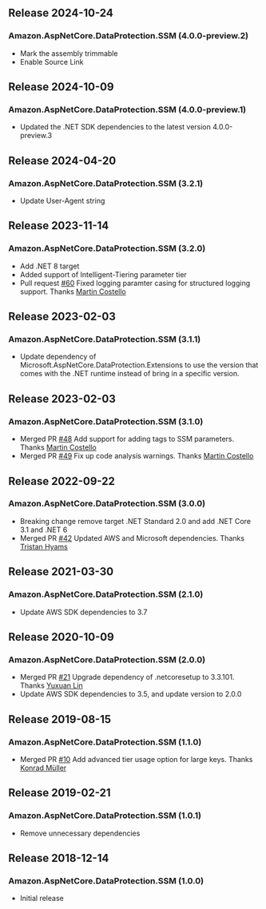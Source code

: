 ## Release 2024-10-24

### Amazon.AspNetCore.DataProtection.SSM (4.0.0-preview.2)
* Mark the assembly trimmable
* Enable Source Link

## Release 2024-10-09

### Amazon.AspNetCore.DataProtection.SSM (4.0.0-preview.1)
* Updated the .NET SDK dependencies to the latest version 4.0.0-preview.3

## Release 2024-04-20

### Amazon.AspNetCore.DataProtection.SSM (3.2.1)
* Update User-Agent string

## Release 2023-11-14

### Amazon.AspNetCore.DataProtection.SSM (3.2.0)
* Add .NET 8 target
* Added support of Intelligent-Tiering parameter tier
* Pull request [#60](https://github.com/aws/aws-ssm-data-protection-provider-for-aspnet/pull/60) Fixed logging paramter casing for structured logging support. Thanks [Martin Costello](https://github.com/martincostello)

## Release 2023-02-03

### Amazon.AspNetCore.DataProtection.SSM (3.1.1)
* Update dependency of Microsoft.AspNetCore.DataProtection.Extensions to use the version that comes with the .NET runtime instead of bring in a specific version.

## Release 2023-02-03

### Amazon.AspNetCore.DataProtection.SSM (3.1.0)
* Merged PR [#48](https://github.com/aws/aws-ssm-data-protection-provider-for-aspnet/pull/48) Add support for adding tags to SSM parameters. Thanks [Martin Costello](https://github.com/martincostello)
* Merged PR [#49](https://github.com/aws/aws-ssm-data-protection-provider-for-aspnet/pull/49) Fix up code analysis warnings. Thanks [Martin Costello](https://github.com/martincostello)


## Release 2022-09-22

### Amazon.AspNetCore.DataProtection.SSM (3.0.0)
* Breaking change remove target .NET Standard 2.0 and add .NET Core 3.1 and .NET 6
* Merged PR [#42](https://github.com/aws/aws-ssm-data-protection-provider-for-aspnet/pull/42) Updated AWS and Microsoft dependencies. Thanks [Tristan Hyams](https://github.com/houseofcat)
	
## Release 2021-03-30

### Amazon.AspNetCore.DataProtection.SSM (2.1.0)
* Update AWS SDK dependencies to 3.7

## Release 2020-10-09

### Amazon.AspNetCore.DataProtection.SSM (2.0.0)
* Merged PR [#21](https://github.com/aws/aws-ssm-data-protection-provider-for-aspnet/pull/21) Upgrade dependency of .netcoresetup to 3.3.101. Thanks [Yuxuan Lin](https://github.com/YuxuanLin)
* Update AWS SDK dependencies to 3.5, and update version to 2.0.0

## Release 2019-08-15

### Amazon.AspNetCore.DataProtection.SSM (1.1.0)
* Merged PR [#10](https://github.com/aws/aws-ssm-data-protection-provider-for-aspnet/pull/10) Add advanced tier usage option for large keys. Thanks [Konrad Müller](https://github.com/krdmllr)

## Release 2019-02-21

### Amazon.AspNetCore.DataProtection.SSM (1.0.1)
* Remove unnecessary dependencies

## Release 2018-12-14

### Amazon.AspNetCore.DataProtection.SSM (1.0.0)
* Initial release